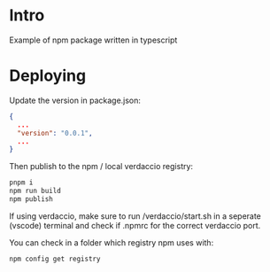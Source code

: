# Intro

Example of npm package written in typescript

# Deploying

Update the version in package.json:

```json
{
  ...
  "version": "0.0.1",
  ...
}
```

Then publish to the npm / local verdaccio registry:

```bash
pnpm i
npm run build
npm publish
```

If using verdaccio, make sure to run /verdaccio/start.sh in a seperate (vscode) terminal and check if .npmrc for the correct verdaccio port.

You can check in a folder which registry npm uses with:

```bash
npm config get registry
```
